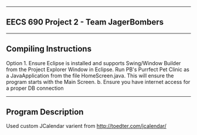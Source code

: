 ------------------------------------------------------------------------
EECS 690 Project 2 - Team JagerBombers
------------------------------------------------------------------------


------------------------------------------------------------------------
Compiling Instructions
------------------------------------------------------------------------

Option 1. Ensure Eclipse is installed and supports Swing/Window
          Builder from the Project Explorer Window in Eclipse. 
          Run PB's Purrfect Pet Clinic as a JavaApplication from the
          file HomeScreen.java.  This will ensure the program starts with
          the Main Screen.
          b. Ensure you have internet access for a proper DB connection

------------------------------------------------------------------------
Program Description
------------------------------------------------------------------------

Used custom JCalendar varient from http://toedter.com/jcalendar/
